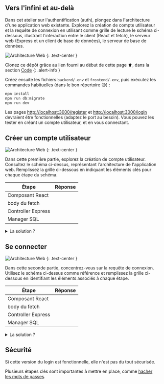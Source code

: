 ## Vers l'infini et au-delà

Dans cet atelier sur l'authentification (auth), plongez dans l'architecture d'une application web existante. Explorez la création de compte utilisateur et la requête de connexion en utilisant comme grille de lecture le schéma ci-dessous, illustrant l'interaction entre le client (React et fetch), le serveur web (Express et un client de base de données), le serveur de base de données.

![Architecture Web](/assets/web.png/)
{: .text-center }

Clonez ce dépôt grâce au lien fourni au début de cette page ⬆, dans la section <a href="#input-clone"><i class="bi bi-code-slash"></i> Code</a>
{: .alert-info }

Créez ensuite les fichiers `backend/.env` et `frontend/.env`, puis exécutez les commandes habituelles (dans le bon répertoire 😉) :

```bash
npm install
npm run db:migrate
npm run dev
```

Les pages [http://localhost:3000/register](http://localhost:3000/register) et [http://localhost:3000/login](http://localhost:3000/login) devraient être fonctionnelles (adaptez le port au besoin).
Vous pouvez les tester en créant un compte utilisateur, et en vous connectant.

## Créer un compte utilisateur

![Architecture Web](/assets/web.png/)
{: .text-center }

Dans cette première partie, explorez la création de compte utilisateur.
Consultez le schéma ci-dessus, représentant l'architecture de l'application web. Remplissez la grille ci-dessous en indiquant les éléments clés pour chaque étape du schéma.

| Étape              | Réponse |
| ------------------ | ------- |
| Composant React    |         |
| body du fetch      |         |
| Controller Express |         |
| Manager SQL        |         |

<details markdown=block>
<summary markdown=span>
La solution ?
</summary>

| Étape              | Réponse                                |
| ------------------ | -------------------------------------- |
| Composant React    | frontend/src/pages/Register.jsx        |
| body du fetch      | { email, password }                    |
| Controller Express | backend/controllers/userControllers.js |
| Manager SQL        | backend/models/UserManager.js (create) |

</details>

## Se connecter

![Architecture Web](/assets/web.png/)
{: .text-center }

Dans cette seconde partie, concentrez-vous sur la requête de connexion.
Utilisez le schéma ci-dessus comme référence et remplissez la grille ci-dessous en identifiant les éléments associés à chaque étape.

| Étape              | Réponse |
| ------------------ | ------- |
| Composant React    |         |
| body du fetch      |         |
| Controller Express |         |
| Manager SQL        |         |

<details markdown=block>
<summary markdown=span>
La solution ?
</summary>

| Composant          | Réponse                                     |
| ------------------ | ------------------------------------------- |
| Composant React    | frontend/src/pages/Login.jsx                |
| body du fetch      | { email, password }                         |
| Controller Express | backend/controllers/authControllers.js      |
| Manager SQL        | backend/models/UserManager.js (readByEmail) |

</details>

## Sécurité

Si cette version du login est fonctionnelle, elle n'est pas du tout sécurisée.

Plusieurs étapes clés sont importantes à mettre en place, comme [hacher les mots de passes](HASHING-PASSWORD).
